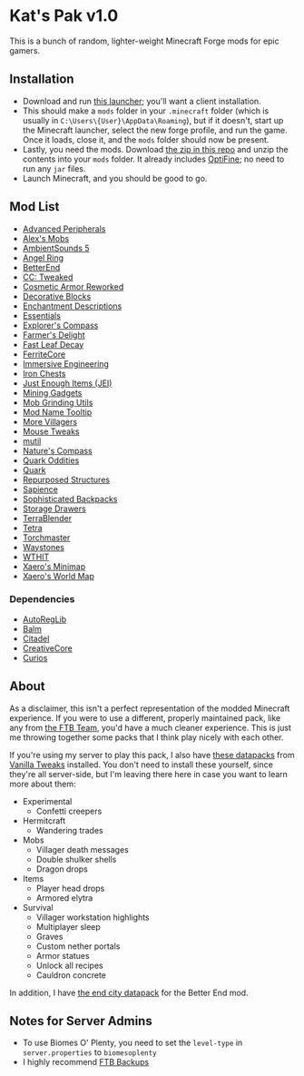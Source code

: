 # Kat's Pak v1.0

This is a bunch of random, lighter-weight Minecraft Forge mods for epic gamers.

## Installation

* Download and run [this launcher](https://maven.minecraftforge.net/net/minecraftforge/forge/1.18.1-39.0.36/forge-1.18.1-39.0.36-installer.jar); you'll want a client installation.
* This should make a `mods` folder in your `.minecraft` folder (which is usually in `C:\Users\{User}\AppData\Roaming`), but if it doesn't, start up the Minecraft launcher, select the new forge profile, and run the game.
Once it loads, close it, and the `mods` folder should now be present.
* Lastly, you need the mods.
Download [the zip in this repo](./peoples-pack-v1.6.zip) and unzip the contents into your `mods` folder. It already includes [OptiFine](https://optifine.net/downloads); no need to run any `jar` files.
* Launch Minecraft, and you should be good to go.

## Mod List

* [Advanced Peripherals](https://www.curseforge.com/minecraft/mc-mods/advanced-peripherals)
* [Alex's Mobs](https://www.curseforge.com/minecraft/mc-mods/alexs-mobs)
* [AmbientSounds 5](https://www.curseforge.com/minecraft/mc-mods/ambientsounds)
* [Angel Ring](https://www.curseforge.com/minecraft/mc-mods/angel-ring)
* [BetterEnd](https://www.curseforge.com/minecraft/mc-mods/betterend-forge-port)
* [CC: Tweaked](https://www.curseforge.com/minecraft/mc-mods/cc-tweaked)
* [Cosmetic Armor Reworked](https://www.curseforge.com/minecraft/mc-mods/cosmetic-armor-reworked)
* [Decorative Blocks](https://www.curseforge.com/minecraft/mc-mods/decorative-blocks)
* [Enchantment Descriptions](https://www.curseforge.com/minecraft/mc-mods/enchantment-descriptions)
* [Essentials](https://www.curseforge.com/minecraft/mc-mods/essentials)
* [Explorer's Compass](https://www.curseforge.com/minecraft/mc-mods/explorers-compass)
* [Farmer's Delight](https://www.curseforge.com/minecraft/mc-mods/farmers-delight)
* [Fast Leaf Decay](https://www.curseforge.com/minecraft/mc-mods/fast-leaf-decay)
* [FerriteCore](https://www.curseforge.com/minecraft/mc-mods/ferritecore)
* [Immersive Engineering](https://www.curseforge.com/minecraft/mc-mods/immersive-engineering)
* [Iron Chests](https://www.curseforge.com/minecraft/mc-mods/iron-chests)
* [Just Enough Items (JEI)](https://www.curseforge.com/minecraft/mc-mods/jei)
* [Mining Gadgets](https://www.curseforge.com/minecraft/mc-mods/mining-gadgets)
* [Mob Grinding Utils](https://www.curseforge.com/minecraft/mc-mods/mob-grinding-utils)
* [Mod Name Tooltip](https://www.curseforge.com/minecraft/mc-mods/mod-name-tooltip)
* [More Villagers](https://www.curseforge.com/minecraft/mc-mods/more-villagers)
* [Mouse Tweaks](https://www.curseforge.com/minecraft/mc-mods/mouse-tweaks)
* [mutil](https://www.curseforge.com/minecraft/mc-mods/mutil)
* [Nature's Compass](https://www.curseforge.com/minecraft/mc-mods/natures-compass)
* [Quark Oddities](https://www.curseforge.com/minecraft/mc-mods/quark-oddities)
* [Quark](https://www.curseforge.com/minecraft/mc-mods/quark)
* [Repurposed Structures](https://www.curseforge.com/minecraft/mc-mods/repurposed-structures)
* [Sapience](https://www.curseforge.com/minecraft/mc-mods/sapience)
* [Sophisticated Backpacks](https://www.curseforge.com/minecraft/mc-mods/sophisticated-backpacks)
* [Storage Drawers](https://www.curseforge.com/minecraft/mc-mods/storage-drawers)
* [TerraBlender](https://www.curseforge.com/minecraft/mc-mods/terrablender)
* [Tetra](https://www.curseforge.com/minecraft/mc-mods/tetra)
* [Torchmaster](https://www.curseforge.com/minecraft/mc-mods/torchmaster)
* [Waystones](https://www.curseforge.com/minecraft/mc-mods/waystones)
* [WTHIT](https://www.curseforge.com/minecraft/mc-mods/wthit-forge)
* [Xaero's Minimap](https://www.curseforge.com/minecraft/mc-mods/xaeros-minimap)
* [Xaero's World Map](https://www.curseforge.com/minecraft/mc-mods/xaeros-world-map)

### Dependencies

* [AutoRegLib](https://www.curseforge.com/minecraft/mc-mods/autoreglib)
* [Balm](https://www.curseforge.com/minecraft/mc-mods/balm)
* [Citadel](https://www.curseforge.com/minecraft/mc-mods/citadel)
* [CreativeCore](https://www.curseforge.com/minecraft/mc-mods/creativecore)
* [Curios](https://www.curseforge.com/minecraft/mc-mods/curios)

## About

As a disclaimer, this isn't a perfect representation of the modded Minecraft experience.
If you were to use a different, properly maintained pack, like any from [the FTB Team](https://feed-the-beast.com/), you'd have a much cleaner experience.
This is just me throwing together some packs that I think play nicely with each other.

If you're using my server to play this pack, I also have [these datapacks](https://vanillatweaks.net/share#KK8V5D) from [Vanilla Tweaks](https://vanillatweaks.net/picker/datapacks/) installed.
You don't need to install these yourself, since they're all server-side, but I'm leaving there here in case you want to learn more about them:
* Experimental
  * Confetti creepers
* Hermitcraft
  * Wandering trades
* Mobs
  * Villager death messages
  * Double shulker shells
  * Dragon drops
* Items
  * Player head drops
  * Armored elytra
* Survival
  * Villager workstation highlights
  * Multiplayer sleep
  * Graves
  * Custom nether portals
  * Armor statues
  * Unlock all recipes
  * Cauldron concrete

In addition, I have [the end city datapack](https://www.planetminecraft.com/data-pack/end-city-for-better-end-forge-port/) for the Better End mod.

## Notes for Server Admins

* To use Biomes O' Plenty, you need to set the `level-type` in `server.properties` to `biomesoplenty`
* I highly recommend [FTB Backups](https://media.forgecdn.net/files/3038/811/ftb-backups-2.1.1.6.jar)
